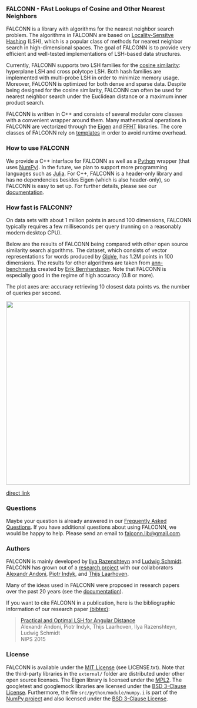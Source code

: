 ### FALCONN - FAst Lookups of Cosine and Other Nearest Neighbors

FALCONN is a library with algorithms for the nearest neighbor search problem. The algorithms in FALCONN are based on
[Locality-Sensitve Hashing](https://en.wikipedia.org/wiki/Locality-sensitive_hashing) (LSH), which is a popular class of methods for nearest neighbor search in high-dimensional spaces.
The goal of FALCONN is to provide very efficient and well-tested implementations of LSH-based data structures.

Currently, FALCONN supports two LSH families for the [cosine similarity](https://en.wikipedia.org/wiki/Cosine_similarity): hyperplane LSH and cross polytope LSH.
Both hash families are implemented with multi-probe LSH in order to minimize memory usage.
Moreover, FALCONN is optimized for both dense and sparse data.
Despite being designed for the cosine similarity, FALCONN can often be used for nearest neighbor search under
the Euclidean distance or a maximum inner product search.

FALCONN is written in C++ and consists of several modular core classes with a convenient wrapper around them.
Many mathematical operations in FALCONN are vectorized through the [Eigen](http://eigen.tuxfamily.org/index.php?title=Main_Page) and [FFHT](https://github.com/FALCONN-LIB/FFHT) libraries.
The core classes of FALCONN rely on [templates](https://en.wikipedia.org/wiki/Andrei_Alexandrescu) in order to avoid runtime overhead.

### How to use FALCONN

We provide a C++ interface for FALCONN as well as a [Python](https://www.python.org/) wrapper (that uses [NumPy](http://www.numpy.org/)). In the future, we plan to support more programming languages such as [Julia](http://julialang.org/). For C++, FALCONN is a header-only library and has no dependencies besides Eigen (which is also header-only),
so FALCONN is easy to set up. For further details, please see our [documentation](https://github.com/falconn-lib/falconn/wiki).

### How fast is FALCONN?

On data sets with about 1 million points in around 100 dimensions, FALCONN typically
requires a few milliseconds per query (running on a reasonably modern desktop CPU).

Below are the results of FALCONN being compared with other open source similarity search
algorithms. The dataset, which consists of vector representations for words produced by [GloVe](http://nlp.stanford.edu/projects/glove/),
has 1.2M points in 100 dimensions. The results for other algorithms are taken from [ann-benchmarks](https://github.com/erikbern/ann-benchmarks)
created by [Erik Bernhardsson](http://erikbern.com/).
Note that FALCONN is especially good in the regime of high accuracy
(0.8 or more).

The plot axes are: accuracy retrieving 10 closest data points vs. the number of queries per second.

<img src="plot.png" width="500"/>

[direct link](https://raw.githubusercontent.com/ilyaraz/FALCONN/master/plot.png)

### Questions

Maybe your question is already answered in our [Frequently Asked Questions](https://github.com/falconn-lib/falconn/wiki/FAQ).
If you have additional questions about using FALCONN, we would be happy to help. Please send an email to falconn.lib@gmail.com.

### Authors

FALCONN is mainly developed by [Ilya Razenshteyn](http://www.ilyaraz.org/) and [Ludwig Schmidt](http://people.csail.mit.edu/ludwigs/).
FALCONN has grown out of a [research project](http://papers.nips.cc/paper/5893-practical-and-optimal-lsh-for-angular-distance) with our collaborators [Alexandr Andoni](http://www.mit.edu/~andoni/), [Piotr Indyk](https://people.csail.mit.edu/indyk/), and [Thijs Laarhoven](http://thijs.com/).

Many of the ideas used in FALCONN were proposed in research papers over the past 20 years (see the [documentation](https://github.com/FALCONN-LIB/FALCONN/wiki/Bibliography)).

If you want to cite FALCONN in a publication, here is the bibliographic information of  our research paper [(bibtex)](http://papers.nips.cc/paper/5893-practical-and-optimal-lsh-for-angular-distance/bibtex):

> [Practical and Optimal LSH for Angular Distance](http://papers.nips.cc/paper/5893-practical-and-optimal-lsh-for-angular-distance)  
> Alexandr Andoni, Piotr Indyk, Thijs Laarhoven, Ilya Razenshteyn, Ludwig Schmidt  
> NIPS 2015

### License

FALCONN is available under the [MIT License](https://opensource.org/licenses/MIT) (see LICENSE.txt).
Note that the third-party libraries in the `external/` folder are distributed under other open source licenses.
The Eigen library is licensed under the [MPL2](https://www.mozilla.org/en-US/MPL/2.0/).
The googletest and googlemock libraries are licensed under the [BSD 3-Clause License](https://opensource.org/licenses/BSD-3-Clause).
Furthermore, the file `src/python/module/numpy.i` is part of the [NumPy project](http://www.numpy.org/) and also licensed under the [BSD 3-Clause License](https://opensource.org/licenses/BSD-3-Clause).
